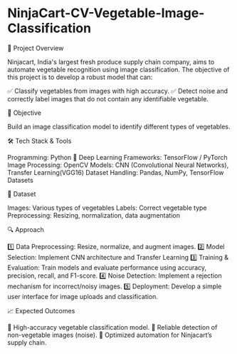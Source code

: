 # NinjaCart-CV-Vegetable-Image-Classification

🚀 Project Overview

Ninjacart, India's largest fresh produce supply chain company, aims to automate vegetable recognition using image classification. The objective of this project is to develop a robust model that can:

✅ Classify vegetables from images with high accuracy.
✅ Detect noise and correctly label images that do not contain any identifiable vegetable.

🎯 Objective

Build an image classification model to identify different types of vegetables.

🛠️ Tech Stack & Tools

Programming: Python 🐍
Deep Learning Frameworks: TensorFlow / PyTorch
Image Processing: OpenCV
Models: CNN (Convolutional Neural Networks), Transfer Learning(VGG16)
Dataset Handling: Pandas, NumPy, TensorFlow Datasets

📂 Dataset

Images: Various types of vegetables
Labels: Correct vegetable type 
Preprocessing: Resizing, normalization, data augmentation

🔍 Approach

1️⃣ Data Preprocessing: Resize, normalize, and augment images.
2️⃣ Model Selection: Implement CNN architecture and Transfer Learning 
3️⃣ Training & Evaluation: Train models and evaluate performance using accuracy, precision, recall, and F1-score.
4️⃣ Noise Detection: Implement a rejection mechanism for incorrect/noisy images.
5️⃣ Deployment: Develop a simple user interface for image uploads and classification.

📈 Expected Outcomes

🔹 High-accuracy vegetable classification model.
🔹 Reliable detection of non-vegetable images (noise).
🔹 Optimized automation for Ninjacart’s supply chain.

